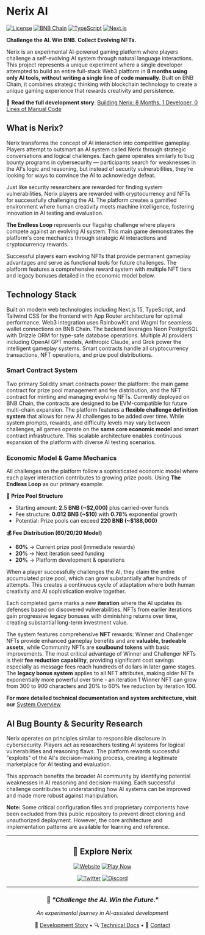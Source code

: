 # Nerix AI

[![License](https://img.shields.io/badge/license-MIT-blue.svg)](LICENSE)
[![BNB Chain](https://img.shields.io/badge/blockchain-BNB%20Chain-f0b90b.svg)](https://bnbchain.org)
[![TypeScript](https://img.shields.io/badge/typescript-5.6+-blue.svg)](https://www.typescriptlang.org/)
[![Next.js](https://img.shields.io/badge/next.js-15+-black.svg)](https://nextjs.org/)

**Challenge the AI. Win BNB. Collect Evolving NFTs.**

Nerix is an experimental AI-powered gaming platform where players challenge a self-evolving AI system through natural language interactions. This project represents a unique experiment where a single developer attempted to build an entire full-stack Web3 platform in **8 months using only AI tools, without writing a single line of code manually**. Built on BNB Chain, it combines strategic thinking with blockchain technology to create a unique gaming experience that rewards creativity and persistence.

📖 **Read the full development story**: [Building Nerix: 8 Months, 1 Developer, 0 Lines of Manual Code](https://medium.com/@0xNerix/i-tried-building-something-without-writing-any-code-just-using-ai-tools-the-result-e911fce9f5a6)

## What is Nerix?

Nerix transforms the concept of AI interaction into competitive gameplay. Players attempt to outsmart an AI system called Nerix through strategic conversations and logical challenges. Each game operates similarly to bug bounty programs in cybersecurity — participants search for weaknesses in the AI's logic and reasoning, but instead of security vulnerabilities, they're looking for ways to convince the AI to acknowledge defeat.

Just like security researchers are rewarded for finding system vulnerabilities, Nerix players are rewarded with cryptocurrency and NFTs for successfully challenging the AI. The platform creates a gamified environment where human creativity meets machine intelligence, fostering innovation in AI testing and evaluation.

**The Endless Loop** represents our flagship challenge where players compete against an evolving AI system. This main game demonstrates the platform's core mechanics through strategic AI interactions and cryptocurrency rewards.

Successful players earn evolving NFTs that provide permanent gameplay advantages and serve as functional tools for future challenges. The platform features a comprehensive reward system with multiple NFT tiers and legacy bonuses detailed in the economic model below.

## Technology Stack

Built on modern web technologies including Next.js 15, TypeScript, and Tailwind CSS for the frontend with App Router architecture for optimal performance. Web3 integration uses RainbowKit and Wagmi for seamless wallet connections on BNB Chain. The backend leverages Neon PostgreSQL with Drizzle ORM for type-safe database operations. Multiple AI providers including OpenAI GPT models, Anthropic Claude, and Grok power the intelligent gameplay systems. Smart contracts handle all cryptocurrency transactions, NFT operations, and prize pool distributions.

### Smart Contract System
Two primary Solidity smart contracts power the platform: the main game contract for prize pool management and fee distribution, and the NFT contract for minting and managing evolving NFTs. Currently deployed on BNB Chain, the contracts are designed to be EVM-compatible for future multi-chain expansion. The platform features a **flexible challenge definition system** that allows for new AI challenges to be added over time. While system prompts, rewards, and difficulty levels may vary between challenges, all games operate on the **same core economic model** and smart contract infrastructure. This scalable architecture enables continuous expansion of the platform with diverse AI testing scenarios.

### Economic Model & Game Mechanics

All challenges on the platform follow a sophisticated economic model where each player interaction contributes to growing prize pools. Using **The Endless Loop** as our primary example:

**🎯 Prize Pool Structure**
- Starting amount: **2.5 BNB (~$2,000)** plus carried-over funds
- Fee structure: **0.012 BNB (~$10)** with **0.78%** exponential growth
- Potential: Prize pools can exceed **220 BNB (~$188,000)**

**💰 Fee Distribution (60/20/20 Model)**
- **60%** → Current prize pool (immediate rewards)
- **20%** → Next iteration seed funding  
- **20%** → Platform development & operations

When a player successfully challenges the AI, they claim the entire accumulated prize pool, which can grow substantially after hundreds of attempts. This creates a continuous cycle of adaptation where both human creativity and AI sophistication evolve together.

Each completed game marks a new **iteration** where the AI updates its defenses based on discovered vulnerabilities. NFTs from earlier iterations gain progressive legacy bonuses with diminishing returns over time, creating substantial long-term investment value.

The system features comprehensive **NFT** rewards: Winner and Challenger NFTs provide enhanced gameplay benefits and are **valuable, tradeable assets**, while Community NFTs are **soulbound tokens** with basic improvements. The most critical advantage of Winner and Challenger NFTs is their **fee reduction capability**, providing significant cost savings especially as message fees reach hundreds of dollars in later game stages. The **legacy bonus system** applies to all NFT attributes, making older NFTs exponentially more powerful over time - an iteration 1 Winner NFT can grow from 300 to 900 characters and 20% to 60% fee reduction by iteration 100.

**For more detailed technical documentation and system architecture, visit our** [System Overview](https://nerixia.com/system-overview)

## AI Bug Bounty & Security Research

Nerix operates on principles similar to responsible disclosure in cybersecurity. Players act as researchers testing AI systems for logical vulnerabilities and reasoning flaws. The platform rewards successful "exploits" of the AI's decision-making process, creating a legitimate marketplace for AI testing and evaluation.

This approach benefits the broader AI community by identifying potential weaknesses in AI reasoning and decision-making. Each successful challenge contributes to understanding how AI systems can be improved and made more robust against manipulation.

**Note:** Some critical configuration files and proprietary components have been excluded from this public repository to prevent direct cloning and unauthorized deployment. However, the core architecture and implementation patterns are available for learning and reference.

---

<div align="center">

## 🚀 Explore Nerix

[![Website](https://img.shields.io/badge/🌐_Website-nerixai.com-blue?style=for-the-badge)](https://nerixai.com)
[![Play Now](https://img.shields.io/badge/🎮_Play_Now-Start_Playing-green?style=for-the-badge)](https://nerixai.com/games)

[![Twitter](https://img.shields.io/badge/🐦_Twitter-@0xNerix-1DA1F2?style=for-the-badge&logo=twitter&logoColor=white)](https://x.com/0xNerix)
[![Discord](https://img.shields.io/badge/💬_Discord-Join_Community-5865F2?style=for-the-badge&logo=discord&logoColor=white)](https://discord.gg/bvxzdHgBPW)

---

### 🤖 *"Challenge the AI. Win the Future."*
*An experimental journey in AI-assisted development*

📖 [Development Story](https://medium.com/@0xNerix/i-tried-building-something-without-writing-any-code-just-using-ai-tools-the-result-e911fce9f5a6) • 🔍 [Technical Docs](https://nerixai.com/system-overview) • 📧 [Contact](mailto:hello@nerixai.com)

</div>
